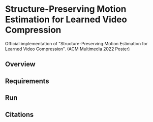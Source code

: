 # Structure-Preserving Motion Estimation for Learned Video Compression

Official implementation of "Structure-Preserving Motion Estimation for Learned Video Compression". (ACM Multimedia 2022 Poster)

## Overview

## Requirements

## Run

## Citations
